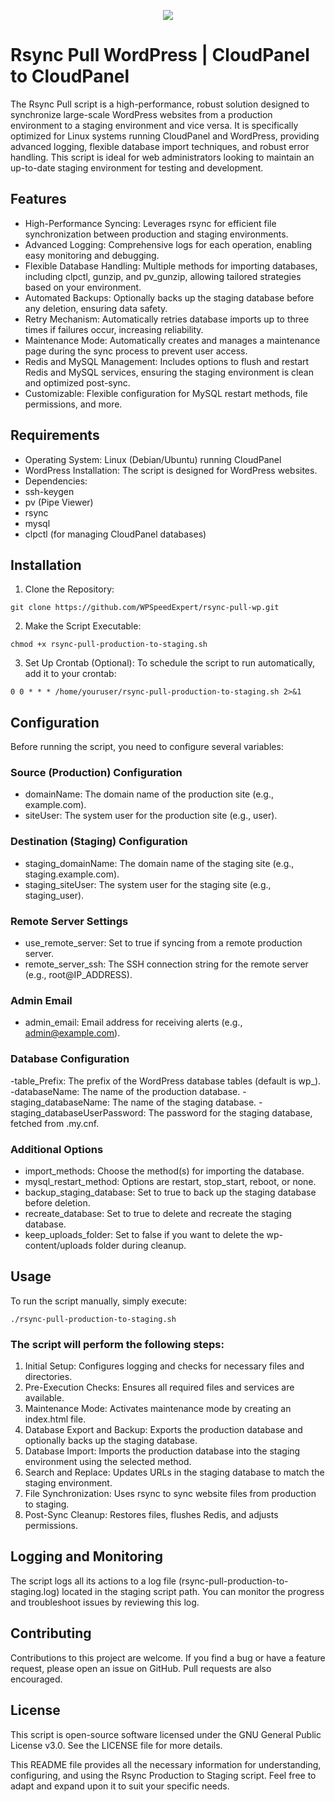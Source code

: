 <p align="center">
  <a href="https://wpspeedexpert.com/" target="_blank">
    <img src="https://wpspeedexpert.com/wp-content/uploads/2024/06/wpspeedexpert-dark-light-grey-400.webp">
  </a>
</p>

# Rsync Pull WordPress | CloudPanel to CloudPanel
The Rsync Pull script is a high-performance, robust solution designed to synchronize large-scale WordPress websites from a production environment to a staging environment and vice versa. It is specifically optimized for Linux systems running CloudPanel and WordPress, providing advanced logging, flexible database import techniques, and robust error handling. This script is ideal for web administrators looking to maintain an up-to-date staging environment for testing and development.

## Features
- High-Performance Syncing: Leverages rsync for efficient file synchronization between production and staging environments.
- Advanced Logging: Comprehensive logs for each operation, enabling easy monitoring and debugging.
- Flexible Database Handling: Multiple methods for importing databases, including clpctl, gunzip, and pv_gunzip, allowing tailored strategies based on your environment.
- Automated Backups: Optionally backs up the staging database before any deletion, ensuring data safety.
- Retry Mechanism: Automatically retries database imports up to three times if failures occur, increasing reliability.
- Maintenance Mode: Automatically creates and manages a maintenance page during the sync process to prevent user access.
- Redis and MySQL Management: Includes options to flush and restart Redis and MySQL services, ensuring the staging environment is clean and optimized post-sync.
- Customizable: Flexible configuration for MySQL restart methods, file permissions, and more.

## Requirements

- Operating System: Linux (Debian/Ubuntu) running CloudPanel
- WordPress Installation: The script is designed for WordPress websites.
- Dependencies:
- ssh-keygen
- pv (Pipe Viewer)
- rsync
- mysql
- clpctl (for managing CloudPanel databases)

## Installation

1. Clone the Repository:
```
git clone https://github.com/WPSpeedExpert/rsync-pull-wp.git
```

2. Make the Script Executable:
```
chmod +x rsync-pull-production-to-staging.sh
```

3. Set Up Crontab (Optional):
To schedule the script to run automatically, add it to your crontab:
```
0 0 * * * /home/youruser/rsync-pull-production-to-staging.sh 2>&1
```

## Configuration

Before running the script, you need to configure several variables:

### Source (Production) Configuration

- domainName: The domain name of the production site (e.g., example.com).
- siteUser: The system user for the production site (e.g., user).

### Destination (Staging) Configuration

- staging_domainName: The domain name of the staging site (e.g., staging.example.com).
- staging_siteUser: The system user for the staging site (e.g., staging_user).

### Remote Server Settings

- use_remote_server: Set to true if syncing from a remote production server.
- remote_server_ssh: The SSH connection string for the remote server (e.g., root@IP_ADDRESS).

### Admin Email

- admin_email: Email address for receiving alerts (e.g., admin@example.com).

### Database Configuration

-table_Prefix: The prefix of the WordPress database tables (default is wp_).
-databaseName: The name of the production database.
-staging_databaseName: The name of the staging database.
-staging_databaseUserPassword: The password for the staging database, fetched from .my.cnf.

### Additional Options

- import_methods: Choose the method(s) for importing the database.
- mysql_restart_method: Options are restart, stop_start, reboot, or none.
- backup_staging_database: Set to true to back up the staging database before deletion.
- recreate_database: Set to true to delete and recreate the staging database.
- keep_uploads_folder: Set to false if you want to delete the wp-content/uploads folder during cleanup.

## Usage

To run the script manually, simply execute:
```
./rsync-pull-production-to-staging.sh
```
### The script will perform the following steps:

1.	Initial Setup: Configures logging and checks for necessary files and directories.
2.	Pre-Execution Checks: Ensures all required files and services are available.
3.	Maintenance Mode: Activates maintenance mode by creating an index.html file.
4.	Database Export and Backup: Exports the production database and optionally backs up the staging database.
5.	Database Import: Imports the production database into the staging environment using the selected method.
6.	Search and Replace: Updates URLs in the staging database to match the staging environment.
7.	File Synchronization: Uses rsync to sync website files from production to staging.
8.	Post-Sync Cleanup: Restores files, flushes Redis, and adjusts permissions.

## Logging and Monitoring

The script logs all its actions to a log file (rsync-pull-production-to-staging.log) located in the staging script path. You can monitor the progress and troubleshoot issues by reviewing this log.

## Contributing

Contributions to this project are welcome. If you find a bug or have a feature request, please open an issue on GitHub. Pull requests are also encouraged.

## License

This script is open-source software licensed under the GNU General Public License v3.0. See the LICENSE file for more details.

This README file provides all the necessary information for understanding, configuring, and using the Rsync Production to Staging script. Feel free to adapt and expand upon it to suit your specific needs.
